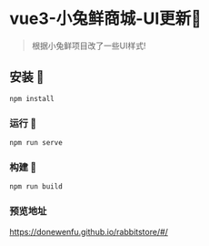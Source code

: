 # vue3-小兔鲜商城-UI更新🥳

> 根据小兔鲜项目改了一些UI样式!
>

## 安装 🚗

```
npm install
```

### 运行 🚕
```
npm run serve
```

### 构建 🚌
```
npm run build
```

### 预览地址

https://donewenfu.github.io/rabbitstore/#/
